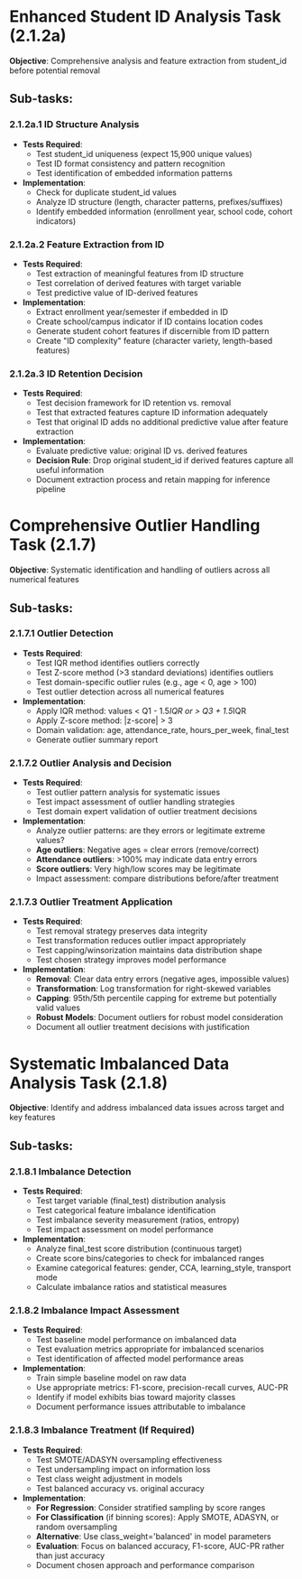 # Enhanced Student ID Analysis Task (2.1.2a)

**Objective**: Comprehensive analysis and feature extraction from student_id before potential removal

## Sub-tasks:

### 2.1.2a.1 ID Structure Analysis
- **Tests Required**:
  - Test student_id uniqueness (expect 15,900 unique values)
  - Test ID format consistency and pattern recognition
  - Test identification of embedded information patterns
- **Implementation**:
  - Check for duplicate student_id values
  - Analyze ID structure (length, character patterns, prefixes/suffixes)
  - Identify embedded information (enrollment year, school code, cohort indicators)

### 2.1.2a.2 Feature Extraction from ID
- **Tests Required**:
  - Test extraction of meaningful features from ID structure
  - Test correlation of derived features with target variable
  - Test predictive value of ID-derived features
- **Implementation**:
  - Extract enrollment year/semester if embedded in ID
  - Create school/campus indicator if ID contains location codes
  - Generate student cohort features if discernible from ID pattern
  - Create "ID complexity" feature (character variety, length-based features)

### 2.1.2a.3 ID Retention Decision
- **Tests Required**:
  - Test decision framework for ID retention vs. removal
  - Test that extracted features capture ID information adequately
  - Test that original ID adds no additional predictive value after feature extraction
- **Implementation**:
  - Evaluate predictive value: original ID vs. derived features
  - **Decision Rule**: Drop original student_id if derived features capture all useful information
  - Document extraction process and retain mapping for inference pipeline


# Comprehensive Outlier Handling Task (2.1.7)

**Objective**: Systematic identification and handling of outliers across all numerical features

## Sub-tasks:

### 2.1.7.1 Outlier Detection
- **Tests Required**:
  - Test IQR method identifies outliers correctly
  - Test Z-score method (>3 standard deviations) identifies outliers
  - Test domain-specific outlier rules (e.g., age < 0, age > 100)
  - Test outlier detection across all numerical features
- **Implementation**:
  - Apply IQR method: values < Q1 - 1.5*IQR or > Q3 + 1.5*IQR
  - Apply Z-score method: |z-score| > 3
  - Domain validation: age, attendance_rate, hours_per_week, final_test
  - Generate outlier summary report

### 2.1.7.2 Outlier Analysis and Decision
- **Tests Required**:
  - Test outlier pattern analysis for systematic issues
  - Test impact assessment of outlier handling strategies
  - Test domain expert validation of outlier treatment decisions
- **Implementation**:
  - Analyze outlier patterns: are they errors or legitimate extreme values?
  - **Age outliers**: Negative ages = clear errors (remove/correct)
  - **Attendance outliers**: >100% may indicate data entry errors
  - **Score outliers**: Very high/low scores may be legitimate
  - Impact assessment: compare distributions before/after treatment

### 2.1.7.3 Outlier Treatment Application
- **Tests Required**:
  - Test removal strategy preserves data integrity
  - Test transformation reduces outlier impact appropriately
  - Test capping/winsorization maintains data distribution shape
  - Test chosen strategy improves model performance
- **Implementation**:
  - **Removal**: Clear data entry errors (negative ages, impossible values)
  - **Transformation**: Log transformation for right-skewed variables
  - **Capping**: 95th/5th percentile capping for extreme but potentially valid values
  - **Robust Models**: Document outliers for robust model consideration
  - Document all outlier treatment decisions with justification



# Systematic Imbalanced Data Analysis Task (2.1.8)

**Objective**: Identify and address imbalanced data issues across target and key features

## Sub-tasks:

### 2.1.8.1 Imbalance Detection
- **Tests Required**:
  - Test target variable (final_test) distribution analysis
  - Test categorical feature imbalance identification
  - Test imbalance severity measurement (ratios, entropy)
  - Test impact assessment on model performance
- **Implementation**:
  - Analyze final_test score distribution (continuous target)
  - Create score bins/categories to check for imbalanced ranges
  - Examine categorical features: gender, CCA, learning_style, transport mode
  - Calculate imbalance ratios and statistical measures

### 2.1.8.2 Imbalance Impact Assessment
- **Tests Required**:
  - Test baseline model performance on imbalanced data
  - Test evaluation metrics appropriate for imbalanced scenarios
  - Test identification of affected model performance areas
- **Implementation**:
  - Train simple baseline model on raw data
  - Use appropriate metrics: F1-score, precision-recall curves, AUC-PR
  - Identify if model exhibits bias toward majority classes
  - Document performance issues attributable to imbalance

### 2.1.8.3 Imbalance Treatment (If Required)
- **Tests Required**:
  - Test SMOTE/ADASYN oversampling effectiveness
  - Test undersampling impact on information loss
  - Test class weight adjustment in models
  - Test balanced accuracy vs. original accuracy
- **Implementation**:
  - **For Regression**: Consider stratified sampling by score ranges
  - **For Classification** (if binning scores): Apply SMOTE, ADASYN, or random oversampling
  - **Alternative**: Use class_weight='balanced' in model parameters
  - **Evaluation**: Focus on balanced accuracy, F1-score, AUC-PR rather than just accuracy
  - Document chosen approach and performance comparison